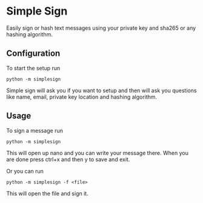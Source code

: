 # Simple Sign

Easily sign or hash text messages using your private key and sha265 or any hashing algorithm.

## Configuration

To start the setup run 

```
python -m simplesign
```

Simple sign will ask you if you want to setup and then will ask you questions like name, email, private key location and hashing algorithm.

## Usage

To sign a message run

```
python -m simplesign
```

This will open up nano and you can write your message there. When you are done press ctrl+x and then y to save and exit.

Or you can run 

```
python -m simplesign -f <file>
```

This will open the file and sign it.